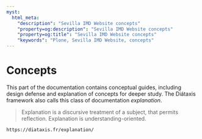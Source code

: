 ```yaml
---
myst:
  html_meta:
    "description": "Sevilla IMD Website concepts"
    "property=og:description": "Sevilla IMD Website concepts"
    "property=og:title": "Sevilla IMD Website concepts"
    "keywords": "Plone, Sevilla IMD Website, concepts"
---
```


# Concepts

This part of the documentation contains conceptual guides, including design defense and explanation of concepts for deeper study.
The Diátaxis framework also calls this class of documentation _explanation_.

> Explanation is a discursive treatment of a subject, that permits reflection.
> Explanation is understanding-oriented.

```{seealso}
https://diataxis.fr/explanation/
```
